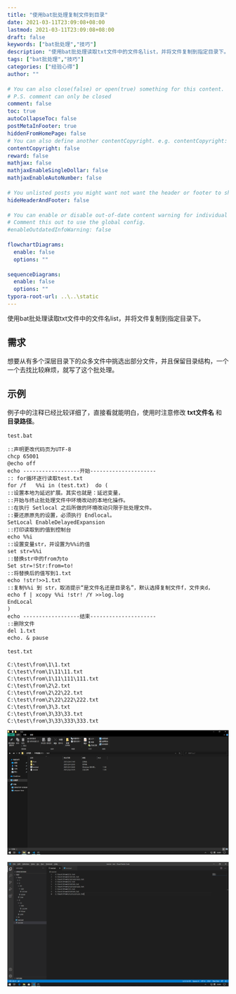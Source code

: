 ```yaml
---
title: "使用bat批处理复制文件到目录"
date: 2021-03-11T23:09:08+08:00
lastmod: 2021-03-11T23:09:08+08:00
draft: false
keywords: ["bat批处理","技巧"]
description: "使用bat批处理读取txt文件中的文件名list，并将文件复制到指定目录下。"
tags: ["bat批处理","技巧"]
categories: ["经验心得"]
author: ""

# You can also close(false) or open(true) something for this content.
# P.S. comment can only be closed
comment: false
toc: true
autoCollapseToc: false
postMetaInFooter: true
hiddenFromHomePage: false
# You can also define another contentCopyright. e.g. contentCopyright: "This is another copyright."
contentCopyright: false
reward: false
mathjax: false
mathjaxEnableSingleDollar: false
mathjaxEnableAutoNumber: false

# You unlisted posts you might want not want the header or footer to show
hideHeaderAndFooter: false

# You can enable or disable out-of-date content warning for individual post.
# Comment this out to use the global config.
#enableOutdatedInfoWarning: false

flowchartDiagrams:
  enable: false
  options: ""

sequenceDiagrams: 
  enable: false
  options: ""
typora-root-url: ..\..\static
---
```


使用bat批处理读取txt文件中的文件名list，并将文件复制到指定目录下。

<!--more-->

## 需求

想要从有多个深层目录下的众多文件中挑选出部分文件，并且保留目录结构，一个一个去找比较麻烦，就写了这个批处理。

## 示例

例子中的注释已经比较详细了，直接看就能明白，使用时注意修改 **txt文件名** 和 **目录路径**。

`test.bat`

```batch
::声明更改代码页为UTF-8
chcp 65001
@echo off
echo ------------------开始---------------------
:: for循环逐行读取test.txt
for /f   %%i in (test.txt)  do (
::设置本地为延迟扩展。其实也就是：延迟变量，
::开始与终止批处理文件中环境改动的本地化操作。
::在执行 Setlocal 之后所做的环境改动只限于批处理文件。
::要还原原先的设置，必须执行 Endlocal。
SetLocal EnableDelayedExpansion
::打印读取到的值到控制台
echo %%i
::设置变量str，并设置为%%i的值
set str=%%i
::替换str中的from为to
Set str=!Str:from=to!
::将替换后的值写到1.txt
echo !str!>>1.txt
::复制%%i 到 str，取消提示“是文件名还是目录名”，默认选择复制文件f，文件夹d，
echo f | xcopy %%i !str! /Y >>log.log
EndLocal
)
echo ------------------结束---------------------
::删除文件
del 1.txt
echo. & pause

```

`test.txt`

```
C:\test\from\1\1.txt
C:\test\from\1\11\11.txt
C:\test\from\1\11\111\111.txt
C:\test\from\2\2.txt
C:\test\from\2\22\22.txt
C:\test\from\2\22\222\222.txt
C:\test\from\3\3.txt
C:\test\from\3\33\33.txt
C:\test\from\3\33\333\333.txt
```

![Image1](/image/使用bat批处理复制文件到目录/Image1.png)

![Image2](/image/使用bat批处理复制文件到目录/Image2.png)